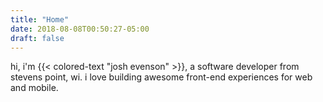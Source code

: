 ```yaml
---
title: "Home"
date: 2018-08-08T00:50:27-05:00
draft: false
---
```


hi, i'm {{< colored-text "josh evenson" >}}, a software developer from stevens point, wi. i love building awesome front-end experiences for web and mobile.
